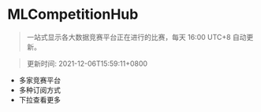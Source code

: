 # MLCompetitionHub

> 一站式显示各大数据竞赛平台正在进行的比赛，每天 16:00 UTC+8 自动更新。
  
> 更新时间: 2021-12-06T15:59:11+0800 

* 多家竞赛平台
* 多种订阅方式
* 下拉查看更多